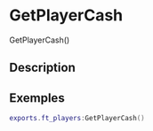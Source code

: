 # GetPlayerCash
GetPlayerCash()

## Description

## Exemples

```lua
exports.ft_players:GetPlayerCash()
```
